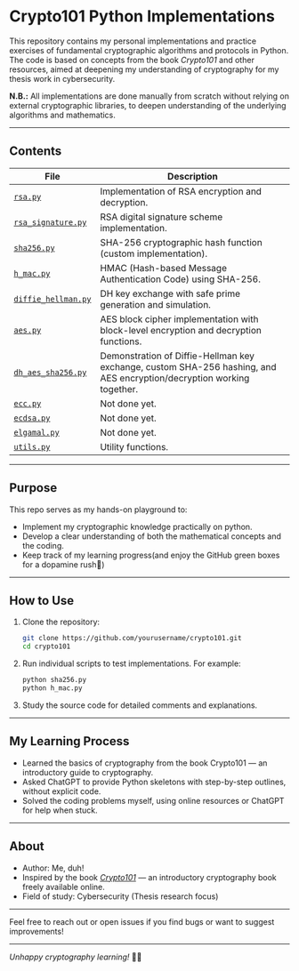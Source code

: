 # Crypto101 Python Implementations

This repository contains my personal implementations and practice exercises of fundamental cryptographic algorithms and protocols in Python. The code is based on concepts from the book *Crypto101* and other resources, aimed at deepening my understanding of cryptography for my thesis work in cybersecurity.


**N.B.:** All implementations are done manually from scratch without relying on external cryptographic libraries, to deepen understanding of the underlying algorithms and mathematics.

---

## Contents

| File                     | Description                                          |
|--------------------------|------------------------------------------------------|
| [`rsa.py`](https://github.com/ayiman29/crypto101/blob/main/rsa.py)                 | Implementation of RSA encryption and decryption.    |
| [`rsa_signature.py`](https://github.com/ayiman29/crypto101/blob/main/rsa_signature.py)       | RSA digital signature scheme implementation.        |
| [`sha256.py`](https://github.com/ayiman29/crypto101/blob/main/sha256.py)              | SHA-256 cryptographic hash function (custom implementation). |
| [`h_mac.py`](https://github.com/ayiman29/crypto101/blob/main/h_mac.py)               | HMAC (Hash-based Message Authentication Code) using SHA-256. |
| [`diffie_hellman.py`](https://github.com/ayiman29/crypto101/blob/main/diffie_hellman.py)      | DH key exchange with safe prime generation and simulation. |
| [`aes.py`](https://github.com/ayiman29/crypto101/blob/main/aes.py)                 | AES block cipher implementation with block-level encryption and decryption functions. |
| [`dh_aes_sha256.py`](https://github.com/ayiman29/crypto101/blob/main/dh_aes_sha256.py)   | Demonstration of Diffie-Hellman key exchange, custom SHA-256 hashing, and AES encryption/decryption working together. |
| [`ecc.py`](https://github.com/ayiman29/crypto101/blob/main/ecc.py)                 | Not done yet.                                         |
| [`ecdsa.py`](https://github.com/ayiman29/crypto101/blob/main/ecdsa.py)               | Not done yet.                                         |
| [`elgamal.py`](https://github.com/ayiman29/crypto101/blob/main/elgamal.py)             | Not done yet.                                         |
| [`utils.py`](https://github.com/ayiman29/crypto101/blob/main/utils.py)               | Utility functions.                                    |


---

## Purpose

This repo serves as my hands-on playground to:

- Implement my cryptographic knowledge practically on python.
- Develop a clear understanding of both the mathematical concepts and the coding.
- Keep track of my learning progress(and enjoy the GitHub green boxes for a dopamine rush🤩)

---

## How to Use 

1. Clone the repository:

   ```bash
   git clone https://github.com/yourusername/crypto101.git
   cd crypto101
   ```

2. Run individual scripts to test implementations. For example:

   ```bash
   python sha256.py
   python h_mac.py
   ```

3. Study the source code for detailed comments and explanations.

---

## My Learning Process

* Learned the basics of cryptography from the book Crypto101 — an introductory guide to cryptography.
* Asked ChatGPT to provide Python skeletons with step-by-step outlines, without explicit code.
* Solved the coding problems myself, using online resources or ChatGPT for help when stuck.

---

## About

* Author: Me, duh! 
* Inspired by the book [*Crypto101*](https://crypto101.io/) — an introductory cryptography book freely available online.
* Field of study: Cybersecurity (Thesis research focus)

---

Feel free to reach out or open issues if you find bugs or want to suggest improvements!

---

*Unhappy cryptography learning!* 🔐🚀
